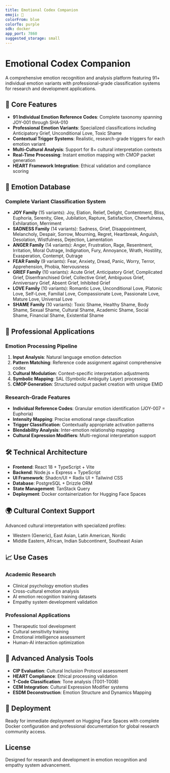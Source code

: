 ```yaml
---
title: Emotional Codex Companion
emoji: 🧠
colorFrom: blue
colorTo: purple
sdk: docker
app_port: 7860
suggested_storage: small
---
```


# Emotional Codex Companion

A comprehensive emotion recognition and analysis platform featuring 91+ individual emotion variants with professional-grade classification systems for research and development applications.

## 🎯 Core Features

- **91 Individual Emotion Reference Codes**: Complete taxonomy spanning JOY-001 through SHA-010
- **Professional Emotion Variants**: Specialized classifications including Anticipatory Grief, Unconditional Love, Toxic Shame
- **Contextual Trigger Systems**: Realistic, research-grade triggers for each emotion variant
- **Multi-Cultural Analysis**: Support for 8+ cultural interpretation contexts
- **Real-Time Processing**: Instant emotion mapping with CMOP packet generation
- **HEART Framework Integration**: Ethical validation and compliance scoring

## 🧠 Emotion Database

### Complete Variant Classification System
- **JOY Family** (15 variants): Joy, Elation, Relief, Delight, Contentment, Bliss, Euphoria, Serenity, Glee, Jubilation, Rapture, Satisfaction, Cheerfulness, Exhilaration, Merriment
- **SADNESS Family** (14 variants): Sadness, Grief, Disappointment, Melancholy, Despair, Sorrow, Mourning, Regret, Heartbreak, Anguish, Desolation, Wistfulness, Dejection, Lamentation
- **ANGER Family** (14 variants): Anger, Frustration, Rage, Resentment, Irritation, Moral Outrage, Indignation, Fury, Annoyance, Wrath, Hostility, Exasperation, Contempt, Outrage
- **FEAR Family** (9 variants): Fear, Anxiety, Dread, Panic, Worry, Terror, Apprehension, Phobia, Nervousness
- **GRIEF Family** (10 variants): Acute Grief, Anticipatory Grief, Complicated Grief, Disenfranchised Grief, Collective Grief, Ambiguous Grief, Anniversary Grief, Absent Grief, Inhibited Grief
- **LOVE Family** (10 variants): Romantic Love, Unconditional Love, Platonic Love, Self-Love, Familial Love, Compassionate Love, Passionate Love, Mature Love, Universal Love
- **SHAME Family** (10 variants): Toxic Shame, Healthy Shame, Body Shame, Sexual Shame, Cultural Shame, Academic Shame, Social Shame, Financial Shame, Existential Shame

## 🚀 Professional Applications

### Emotion Processing Pipeline
1. **Input Analysis**: Natural language emotion detection
2. **Pattern Matching**: Reference code assignment against comprehensive codex
3. **Cultural Modulation**: Context-specific interpretation adjustments
4. **Symbolic Mapping**: SAL (Symbolic Ambiguity Layer) processing
5. **CMOP Generation**: Structured output packet creation with unique EMID

### Research-Grade Features
- **Individual Reference Codes**: Granular emotion identification (JOY-007 = Euphoria)
- **Intensity Mapping**: Precise emotional range classification
- **Trigger Classification**: Contextually appropriate activation patterns
- **Blendability Analysis**: Inter-emotion relationship mapping
- **Cultural Expression Modifiers**: Multi-regional interpretation support

## 🛠 Technical Architecture

- **Frontend**: React 18 + TypeScript + Vite
- **Backend**: Node.js + Express + TypeScript  
- **UI Framework**: Shadcn/UI + Radix UI + Tailwind CSS
- **Database**: PostgreSQL + Drizzle ORM
- **State Management**: TanStack Query
- **Deployment**: Docker containerization for Hugging Face Spaces

## 🌍 Cultural Context Support

Advanced cultural interpretation with specialized profiles:
- Western (Generic), East Asian, Latin American, Nordic
- Middle Eastern, African, Indian Subcontinent, Southeast Asian

## 📈 Use Cases

### Academic Research
- Clinical psychology emotion studies
- Cross-cultural emotion analysis
- AI emotion recognition training datasets
- Empathy system development validation

### Professional Applications  
- Therapeutic tool development
- Cultural sensitivity training
- Emotional intelligence assessment
- Human-AI interaction optimization

## 🔬 Advanced Analysis Tools

- **CIP Evaluation**: Cultural Inclusion Protocol assessment
- **HEART Compliance**: Ethical processing validation
- **T-Code Classification**: Tone analysis (T001-T008)
- **CEM Integration**: Cultural Expression Modifier systems
- **ESDM Deconstruction**: Emotion Structure and Dynamics Mapping

## 📝 Deployment

Ready for immediate deployment on Hugging Face Spaces with complete Docker configuration and professional documentation for global research community access.

## License

Designed for research and development in emotion recognition and empathy system advancement.